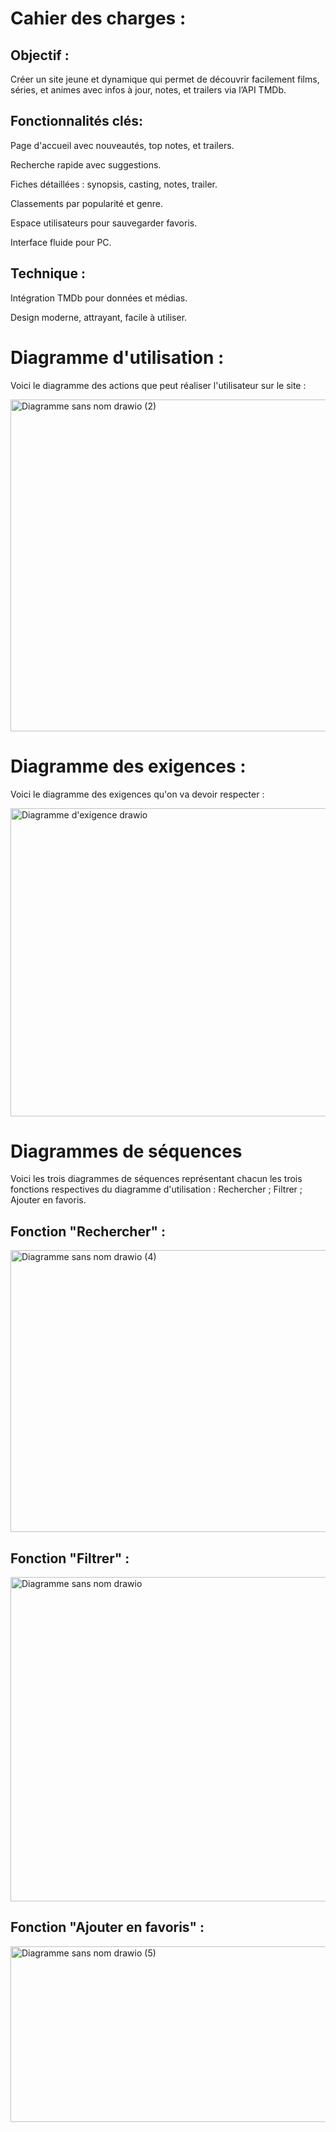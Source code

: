 # Cahier des charges : #
## Objectif : ##

Créer un site jeune et dynamique qui permet de découvrir facilement films, séries, et animes avec infos à jour, notes, et trailers via l’API TMDb.

## Fonctionnalités clés: ##

Page d'accueil avec nouveautés, top notes, et trailers.

Recherche rapide avec suggestions.

Fiches détaillées : synopsis, casting, notes, trailer.

Classements par popularité et genre.

Espace utilisateurs pour sauvegarder favoris.

Interface fluide pour PC.

## Technique : ##

Intégration TMDb pour données et médias.

Design moderne, attrayant, facile à utiliser.

# Diagramme d'utilisation : #

Voici le diagramme des actions que peut réaliser l'utilisateur sur le site :


<img width="781" height="531" alt="Diagramme sans nom drawio (2)" src="https://github.com/user-attachments/assets/4caf7117-341c-48bd-be46-81e8bf882140" />

# Diagramme des exigences : #

Voici le diagramme des exigences qu'on va devoir respecter :


<img width="921" height="493" alt="Diagramme d'exigence drawio" src="https://github.com/user-attachments/assets/dc81fc1b-f537-40c5-95cc-bf974b8715a2" />

# Diagrammes de séquences #

Voici les trois diagrammes de séquences représentant chacun les trois fonctions respectives du diagramme d'utilisation : Rechercher ; Filtrer ; Ajouter en favoris.

## Fonction "Rechercher" : ##


<img width="601" height="451" alt="Diagramme sans nom drawio (4)" src="https://github.com/user-attachments/assets/b03c7484-a0e1-42cd-9627-bcb496bd1537" />

## Fonction "Filtrer" : ##


<img width="541" height="519" alt="Diagramme sans nom drawio" src="https://github.com/user-attachments/assets/cb09ab2d-ba14-4450-ab27-cb3860b55c34" />

## Fonction "Ajouter en favoris" : ##


<img width="601" height="281" alt="Diagramme sans nom drawio (5)" src="https://github.com/user-attachments/assets/b6b6e00b-54d0-433e-9849-e8da924eae5d" />



